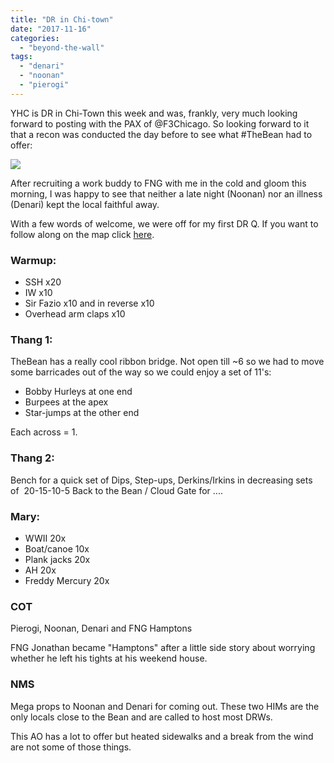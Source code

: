 ```yaml
---
title: "DR in Chi-town"
date: "2017-11-16"
categories: 
  - "beyond-the-wall"
tags: 
  - "denari"
  - "noonan"
  - "pierogi"
---
```


YHC is DR in Chi-Town this week and was, frankly, very much looking forward to posting with the PAX of @F3Chicago. So looking forward to it that a recon was conducted the day before to see what #TheBean had to offer:

![](https://pbs.twimg.com/media/DOtZTKEWAAEXFZ0.jpg:large)

After recruiting a work buddy to FNG with me in the cold and gloom this morning, I was happy to see that neither a late night (Noonan) nor an illness (Denari) kept the local faithful away.

With a few words of welcome, we were off for my first DR Q. If you want to follow along on the map click [here](https://drive.google.com/open?id=1athPU8HUGAhc5W9AZXAgnkrmVcRMwn3m&usp=sharing).

### Warmup:

- SSH x20
- IW x10
- Sir Fazio x10 and in reverse x10
- Overhead arm claps x10

### Thang 1:

TheBean has a really cool ribbon bridge. Not open till ~6 so we had to move some barricades out of the way so we could enjoy a set of 11's:

- Bobby Hurleys at one end
- Burpees at the apex
- Star-jumps at the other end

Each across = 1.

### Thang 2:

Bench for a quick set of Dips, Step-ups, Derkins/Irkins in decreasing sets of  20-15-10-5 Back to the Bean / Cloud Gate for ....

### Mary:

- WWII 20x
- Boat/canoe 10x
- Plank jacks 20x
- AH 20x
- Freddy Mercury 20x

### COT

Pierogi, Noonan, Denari and FNG Hamptons

FNG Jonathan became "Hamptons" after a little side story about worrying whether he left his tights at his weekend house.

### NMS

Mega props to Noonan and Denari for coming out. These two HIMs are the only locals close to the Bean and are called to host most DRWs.

This AO has a lot to offer but heated sidewalks and a break from the wind are not some of those things.
